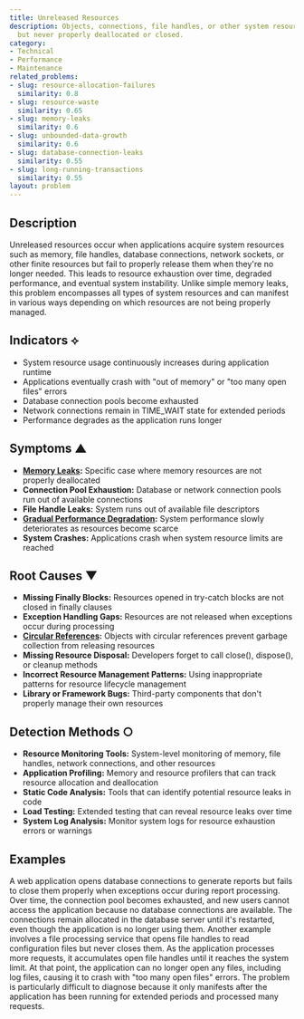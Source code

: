```yaml
---
title: Unreleased Resources
description: Objects, connections, file handles, or other system resources are allocated
  but never properly deallocated or closed.
category:
- Technical
- Performance
- Maintenance
related_problems:
- slug: resource-allocation-failures
  similarity: 0.8
- slug: resource-waste
  similarity: 0.65
- slug: memory-leaks
  similarity: 0.6
- slug: unbounded-data-growth
  similarity: 0.6
- slug: database-connection-leaks
  similarity: 0.55
- slug: long-running-transactions
  similarity: 0.55
layout: problem
---
```


## Description

Unreleased resources occur when applications acquire system resources such as memory, file handles, database connections, network sockets, or other finite resources but fail to properly release them when they're no longer needed. This leads to resource exhaustion over time, degraded performance, and eventual system instability. Unlike simple memory leaks, this problem encompasses all types of system resources and can manifest in various ways depending on which resources are not being properly managed.

## Indicators ⟡
- System resource usage continuously increases during application runtime
- Applications eventually crash with "out of memory" or "too many open files" errors
- Database connection pools become exhausted
- Network connections remain in TIME_WAIT state for extended periods
- Performance degrades as the application runs longer

## Symptoms ▲
- **[Memory Leaks](memory-leaks.md):** Specific case where memory resources are not properly deallocated
- **Connection Pool Exhaustion:** Database or network connection pools run out of available connections
- **File Handle Leaks:** System runs out of available file descriptors
- **[Gradual Performance Degradation](gradual-performance-degradation.md):** System performance slowly deteriorates as resources become scarce
- **System Crashes:** Applications crash when system resource limits are reached

## Root Causes ▼
- **Missing Finally Blocks:** Resources opened in try-catch blocks are not closed in finally clauses
- **Exception Handling Gaps:** Resources are not released when exceptions occur during processing
- **[Circular References](circular-references.md):** Objects with circular references prevent garbage collection from releasing resources
- **Missing Resource Disposal:** Developers forget to call close(), dispose(), or cleanup methods
- **Incorrect Resource Management Patterns:** Using inappropriate patterns for resource lifecycle management
- **Library or Framework Bugs:** Third-party components that don't properly manage their own resources

## Detection Methods ○
- **Resource Monitoring Tools:** System-level monitoring of memory, file handles, network connections, and other resources
- **Application Profiling:** Memory and resource profilers that can track resource allocation and deallocation
- **Static Code Analysis:** Tools that can identify potential resource leaks in code
- **Load Testing:** Extended testing that can reveal resource leaks over time
- **System Log Analysis:** Monitor system logs for resource exhaustion errors or warnings

## Examples

A web application opens database connections to generate reports but fails to close them properly when exceptions occur during report processing. Over time, the connection pool becomes exhausted, and new users cannot access the application because no database connections are available. The connections remain allocated in the database server until it's restarted, even though the application is no longer using them. Another example involves a file processing service that opens file handles to read configuration files but never closes them. As the application processes more requests, it accumulates open file handles until it reaches the system limit. At that point, the application can no longer open any files, including log files, causing it to crash with "too many open files" errors. The problem is particularly difficult to diagnose because it only manifests after the application has been running for extended periods and processed many requests.